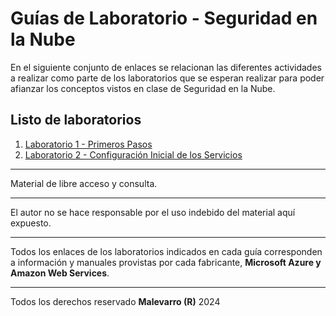 # Guías de Laboratorio - Seguridad en la Nube

En el siguiente conjunto de enlaces se relacionan las diferentes actividades a realizar como parte de los laboratorios que se esperan realizar para poder afianzar los conceptos vistos en clase de Seguridad en la Nube.

## Listo de laboratorios

1. [Laboratorio 1 - Primeros Pasos](Laboratorio%201.md)
2. [Laboratorio 2 - Configuración Inicial de los Servicios](Laboratorio%202.md)

---
Material de libre acceso y consulta.

---
El autor no se hace responsable por el uso indebido del material aquí expuesto.

---
Todos los enlaces de los laboratorios indicados en cada guía corresponden a información y manuales provistas por cada fabricante, __Microsoft Azure y Amazon Web Services__.

---
Todos los derechos reservado __Malevarro (R)__ 2024
